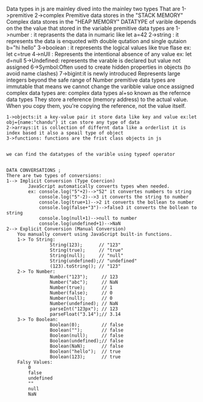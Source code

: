 Data types in js are mainley dived into the mainley two types
That are 1->premitive 2->complex
Premitive data stores in the "STACK MEMORY"
Complex data stores in the "HEAP MEMORY"
DATATYPE of varible depends on the the value that stored in the variable
premitive data types are 
    1->number : it reprasents the data in numaric like let a=42
    2->string : it represents the data is enquoted with double qutation and single qutaion b="hi hello"
    3->boolean : it represents the logical values like true flase ex: let c=true
    4->nUll :	Represents the intentional absence of any value ex: let d=null
    5->Undefined: represents the varable is declared but value not assigned
    6->Symbol:Often used to create hidden properties in objects (to avoid name clashes)
    7->bigint:it is newly introduced Represents large integers beyond the safe range of Number
premitive data types are immutable that means we cannot change the varibble value once assigned 
complex data types are:
    complex data types al+so known as the refernce data types They store a reference (memory address) to the actual value.
When you copy them, you're copying the reference, not the value itself.

    1->objects:it a key-value pair it store data like key and value ex:let obj={name:"chandu"} it can store any type of data
    2->arrays:it is collection of differnt data like a orderlist it is index based it also a speail type of object
    3->functions: functions are the frist class objects in js

    
    we can find the datatypes of the varible using typeof operator


    DATA CONVERSATIONS ;
    There are two types of conversions:
    1--> Implicit Conversion (Type Coercion)
            JavaScript automatically converts types when needed.
            ex: console.log("5"+2)-->"52" it convertes numbers to string
                console.log("5"-2)-->3 it converts the string to number
                console.log(true+1)-->2 it converts the bollean to number
                console.log(false+"3")-->false3 it converts the bollean to string
                console.log(null+1)-->null to number
                console.log(undefined+1)-->NaN
    2--> Explicit Conversion (Manual Conversion)
        You manually convert using JavaScript built-in functions.
        1-> To String:
                    String(123);      // "123"
                    String(true);     // "true"
                    String(null);     // "null"
                    String(undefined);// "undefined"
                    (123).toString(); // "123"
        2-> To Number:
                    Number("123");     // 123
                    Number("abc");     // NaN
                    Number(true);      // 1
                    Number(false);     // 0
                    Number(null);      // 0
                    Number(undefined); // NaN
                    parseInt("123px"); // 123
                    parseFloat("3.14");// 3.14
        3-> To Boolean:
                    Boolean(0);        // false
                    Boolean("");       // false
                    Boolean(null);     // false
                    Boolean(undefined);// false
                    Boolean(NaN);      // false
                    Boolean("hello");  // true
                    Boolean(123);      // true
        Falsy Values:
            0
            false
            undefined
            ""
            null
            NaN
    